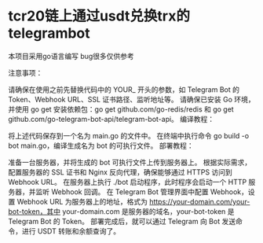 # tcr20链上通过usdt兑换trx的telegrambot
本项目采用go语言编写
bug很多仅供参考

注意事项：

请确保在使用之前先替换代码中的 YOUR_ 开头的参数，如 Telegram Bot 的 Token、Webhook URL、SSL 证书路径、监听地址等。
请确保已安装 Go 环境，并使用 go get 安装依赖包：go get github.com/go-redis/redis 和 go get github.com/go-telegram-bot-api/telegram-bot-api。
编译教程：

将上述代码保存到一个名为 main.go 的文件中。
在终端中执行命令 go build -o bot main.go，编译生成名为 bot 的可执行文件。
部署教程：

准备一台服务器，并将生成的 bot 可执行文件上传到服务器上。
根据实际需求，配置服务器的 SSL 证书和 Nginx 反向代理，确保能够通过 HTTPS 访问到 Webhook URL。
在服务器上执行 ./bot 启动程序，此时程序会启动一个 HTTP 服务器，并监听 Webhook 回调。
在 Telegram Bot 管理界面中配置 Webhook，设置 Webhook URL 为服务器上的地址，格式为 https://your-domain.com/your-bot-token，其中 your-domain.com 是服务器的域名，your-bot-token 是 Telegram Bot 的 Token。
部署完成后，就可以通过 Telegram 向 Bot 发送命令，进行 USDT 转账和余额查询了。
